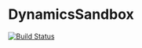 # DynamicsSandbox

[![Build Status](https://github.com/landreman/DynamicsSandbox.jl/actions/workflows/CI.yml/badge.svg?branch=main)](https://github.com/landreman/DynamicsSandbox.jl/actions/workflows/CI.yml?query=branch%3Amain)
